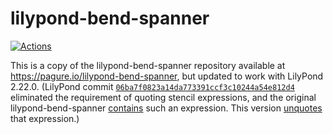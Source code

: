# lilypond-bend-spanner

[![Actions](https://github.com/nwhetsell/lilypond-bend-spanner/workflows/CI/badge.svg)](https://github.com/nwhetsell/lilypond-bend-spanner/actions?workflow=CI)

This is a copy of the lilypond-bend-spanner repository available at
https://pagure.io/lilypond-bend-spanner, but updated to work with LilyPond
2.22.0. (LilyPond commit [`06ba7f0823a14da773391ccf3c10244a54e812d4`](https://git.savannah.gnu.org/cgit/lilypond.git/commit/?id=06ba7f0823a14da773391ccf3c10244a54e812d4)
eliminated the requirement of quoting stencil expressions, and the original
lilypond-bend-spanner
[contains](https://pagure.io/lilypond-bend-spanner/blob/918690efca06d4d1fb49b2e2c955195a635540cb/f/bend-stencils.ly#_39)
such an expression. This version
[unquotes](https://github.com/nwhetsell/lilypond-bend-spanner/commit/ef2ebcb0a812d8395046aab105f2cdc5668d64f4#diff-16a1e59ba30595ad750c2b3b3186a80fcd87ad6b84ee64c87823e2770cdab8b9)
that expression.)
